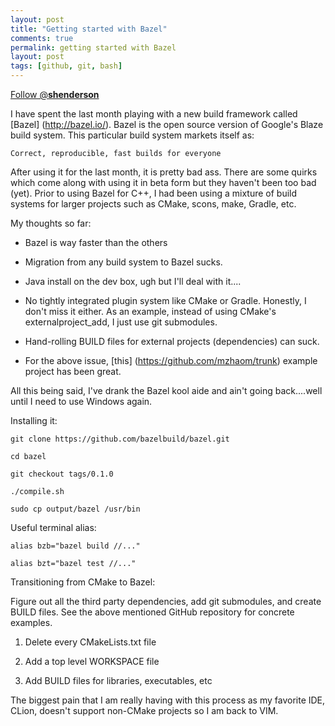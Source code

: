 ```yaml
---
layout: post
title: "Getting started with Bazel"
comments: true
permalink: getting started with Bazel
layout: post
tags: [github, git, bash]
---
```


<div>
<!-- <a href="https://twitter.com/share" class="twitter-share-button" data-via="__shenderson__">Tweet</a> -->
 
<a href="https://twitter.com/__shenderson__" class="twitter-follow-button" data-show-count="false">Follow @__shenderson__</a>
<script>!function(d,s,id){var js,fjs=d.getElementsByTagName(s)[0],p=/^http:/.test(d.location)?'http':'https';if(!d.getElementById(id)){js=d.createElement(s);js.id=id;js.src=p+'://platform.twitter.com/widgets.js';fjs.parentNode.insertBefore(js,fjs);}}(document, 'script', 'twitter-wjs');</script>
 
 </div>

<!-- Put this just before the closing body tag -->
<script>!function(d,s,id){var js,fjs=d.getElementsByTagName(s)[0];if(!d.getElementById(id)){js=d.createElement(s);js.id=id;js.src="//platform.twitter.com/widgets.js";fjs.parentNode.insertBefore(js,fjs);}}(document,"script","twitter-wjs");</script>

I have spent the last month playing with a new build framework called [Bazel] (http://bazel.io/).  Bazel is the open source version of Google's Blaze build system.  This particular build system markets itself as:

```
Correct, reproducible, fast builds for everyone
```

After using it for the last month, it is pretty bad ass.  There are some quirks which come along with using it in beta form but they haven't been too bad (yet).  Prior to using Bazel for C++, I had been using a mixture of build systems for larger projects such as CMake, scons, make, Gradle, etc.

My thoughts so far:

  *  Bazel is way faster than the others

  *  Migration from any build system to Bazel sucks.

  *  Java install on the dev box, ugh but I'll deal with it....

  *  No tightly integrated plugin system like CMake or Gradle.  Honestly, I don't miss it either.  As an example, instead of using CMake's externalproject_add, I just use git submodules.

  *  Hand-rolling BUILD files for external projects (dependencies) can suck.

  * For the above issue, [this] (https://github.com/mzhaom/trunk) example project has been great.

All this being said, I've drank the Bazel kool aide and ain't going back....well until I need to use Windows again.

Installing it:

```
git clone https://github.com/bazelbuild/bazel.git

cd bazel

git checkout tags/0.1.0

./compile.sh

sudo cp output/bazel /usr/bin
```

Useful terminal alias:

```
alias bzb="bazel build //..." 

alias bzt="bazel test //..."
```

Transitioning from CMake to Bazel:

Figure out all the third party dependencies, add git submodules, and create BUILD files.  See the above mentioned GitHub repository for concrete examples.

1.  Delete every CMakeLists.txt file

2.  Add a top level WORKSPACE file

3.  Add BUILD files for libraries, executables, etc

The biggest pain that I am really having with this process as my favorite IDE, CLion, doesn't support non-CMake projects so I am back to VIM.

